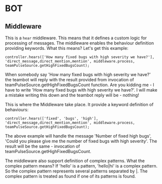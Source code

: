 # BOT

## Middleware

This is a `hear` middleware. This means that it defines a custom logic for processing of messages.
The middleware enables the behaviour definition providing keywords. What this means?
Let's get this example:

```
controller.hears(['How many fixed bugs with high severity we have?'], 'direct_message,direct_mention,mention', middleware.process, teamPulseSource.getHighFixedBugsCount);
```
When somebody say 'How many fixed bugs with high severity we have?' the teambot will reply with the result provided from invocation of teamPulseSource.getHighFixedBugsCount function. Are you kidding me - I have to write 'How many fixed bugs with high severity we have?'. I will make a mistake writing this down and the teambot reply will be - nothing!

This is where the Middleware take place. It provide a keyword definition of behaviours:
```
controller.hears(['fixed', 'bugs', 'high'], 'direct_message,direct_mention,mention', middleware.process, teamPulseSource.getHighFixedBugsCount);
```
The above example will handle the message 'Number of fixed high bugs', 'Could you please give me the number of fixed bugs with high severity'. The result will be the same - invocation of teamPulseSource.getHighFixedBugsCount.

The middleware also support definition of complex patterns. What the complex pattern means?
If 'hello' is a pattern, 'hello|hi' is a complex pattern. So the complex pattern represents several patterns separated by |. The complex pattern is treated as found if one of its patterns is found. 
